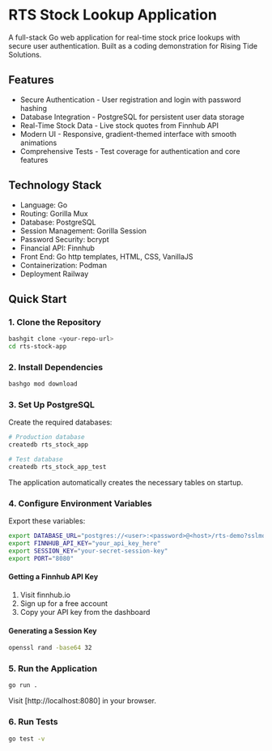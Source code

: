 # RTS Stock Lookup Application

A full-stack Go web application for real-time stock price lookups with secure user authentication. Built as a coding demonstration for Rising Tide Solutions.

## Features

- Secure Authentication - User registration and login with password hashing
- Database Integration - PostgreSQL for persistent user data storage
- Real-Time Stock Data - Live stock quotes from Finnhub API
- Modern UI - Responsive, gradient-themed interface with smooth animations
- Comprehensive Tests - Test coverage for authentication and core features

## Technology Stack

- Language: Go
- Routing: Gorilla Mux
- Database: PostgreSQL
- Session Management: Gorilla Session
- Password Security: bcrypt
- Financial API: Finnhub
- Front End: Go http templates, HTML, CSS, VanillaJS
- Containerization: Podman
- Deployment Railway

## Quick Start

### 1. Clone the Repository

```bash
bashgit clone <your-repo-url>
cd rts-stock-app
```

### 2. Install Dependencies

```bash
bashgo mod download
```

### 3. Set Up PostgreSQL

Create the required databases:

```bash
# Production database
createdb rts_stock_app

# Test database
createdb rts_stock_app_test
```

The application automatically creates the necessary tables on startup.

### 4. Configure Environment Variables

Export these variables:

```bash
export DATABASE_URL="postgres://<user>:<password>@<host>/rts-demo?sslmode=disable"
export FINNHUB_API_KEY="your_api_key_here"
export SESSION_KEY="your-secret-session-key"
export PORT="8080"
```

#### Getting a Finnhub API Key

1. Visit finnhub.io
2. Sign up for a free account
3. Copy your API key from the dashboard

#### Generating a Session Key

```bash
openssl rand -base64 32
```

### 5. Run the Application

```bash
go run .
```

Visit [http://localhost:8080] in your browser.

### 6. Run Tests

```bash
go test -v
```
